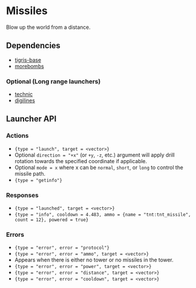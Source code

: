 # Missiles
Blow up the world from a distance.

## Dependencies
* [tigris-base](https://github.com/tigris-mt/tigris_base)
* [morebombs](https://github.com/tigris-mt/morebombs)

### Optional (Long range launchers)
* [technic](https://github.com/minetest-mods/technic)
* [digilines](https://github.com/minetest-mods/digilines)

## Launcher API

### Actions
* `{type = "launch", target = <vector>}`
 * Optional `direction = "+x"` (or `+y`, `-z`, etc.) argument will apply drill rotation towards the specified coordinate if applicable.
 * Optional `mode = x` where x can be `normal`, `short`, or `long` to control the missile path.
* `{type = "getinfo"}`
### Responses
* `{type = "launched", target = <vector>}`
* `{type = "info", cooldown = 4.483, ammo = {name = "tnt:tnt_missile", count = 12}, powered = true}`
### Errors
* `{type = "error", error = "protocol"}`
* `{type = "error", error = "ammo", target = <vector>}`
 * Appears when there is either no tower or no missiles in the tower.
* `{type = "error", error = "power", target = <vector>}`
* `{type = "error", error = "distance", target = <vector>}`
* `{type = "error", error = "cooldown", target = <vector>}`
